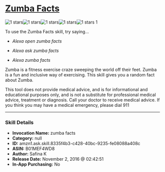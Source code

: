 # [Zumba Facts](http://alexa.amazon.com/#skills/amzn1.ask.skill.8335f4b3-c428-40bc-9235-fe08088a408c)
![1 stars](../../images/ic_star_black_18dp_1x.png)![1 stars](../../images/ic_star_border_black_18dp_1x.png)![1 stars](../../images/ic_star_border_black_18dp_1x.png)![1 stars](../../images/ic_star_border_black_18dp_1x.png)![1 stars](../../images/ic_star_border_black_18dp_1x.png) 1

To use the Zumba Facts skill, try saying...

* *Alexa open zumba facts*

* *Alexa ask zumba facts*

* *Alexa zumba facts*

Zumba is a fitness exercise craze sweeping the world off their feet. Zumba is a fun and inclusive way of exercising. This skill gives you a random fact about Zumba.

This tool does not provide medical advice, and is for informational and educational purposes only, and is not a substitute for professional medical advice, treatment or diagnosis. Call your doctor to receive medical advice. If you think you may have a medical emergency, please dial 911

***

### Skill Details

* **Invocation Name:** zumba facts
* **Category:** null
* **ID:** amzn1.ask.skill.8335f4b3-c428-40bc-9235-fe08088a408c
* **ASIN:** B01MEF4WD8
* **Author:** Safina K
* **Release Date:** November 2, 2016 @ 02:42:51
* **In-App Purchasing:** No
